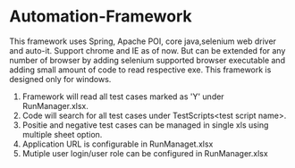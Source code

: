 # Automation-Framework

This framework uses Spring, Apache POI, core java,selenium web driver and auto-it. Support chrome and IE as of now. But can be extended for any number of browser by adding selenium supported browser executable and adding small amount of code to read respective exe. This framework is designed only for windows.

1. Framework will read all test cases marked as 'Y' under RunManager.xlsx.
2. Code will search for all test cases under TestScripts\<test script name>.
3. Positie and negative test cases can be managed in single xls using multiple sheet option.
4. Application URL is configurable in RunManaget.xlsx
5. Mutiple user login/user role can be configured in RunManager.xlsx 


